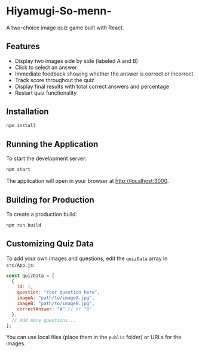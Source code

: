 # Hiyamugi-So-menn-

A two-choice image quiz game built with React.

## Features

- Display two images side by side (labeled A and B)
- Click to select an answer
- Immediate feedback showing whether the answer is correct or incorrect
- Track score throughout the quiz
- Display final results with total correct answers and percentage
- Restart quiz functionality

## Installation

```bash
npm install
```

## Running the Application

To start the development server:

```bash
npm start
```

The application will open in your browser at [http://localhost:3000](http://localhost:3000).

## Building for Production

To create a production build:

```bash
npm run build
```

## Customizing Quiz Data

To add your own images and questions, edit the `quizData` array in `src/App.js`:

```javascript
const quizData = [
  {
    id: 1,
    question: "Your question here",
    imageA: "path/to/imageA.jpg",
    imageB: "path/to/imageB.jpg",
    correctAnswer: "A" // or "B"
  },
  // Add more questions...
];
```

You can use local files (place them in the `public` folder) or URLs for the images.